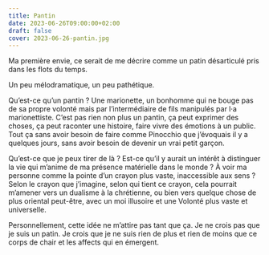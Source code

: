 ```yaml
---
title: Pantin
date: 2023-06-26T09:00:00+02:00
draft: false
cover: 2023-06-26-pantin.jpg
---
```

Ma première envie, ce serait de me décrire comme un patin désarticulé pris dans les flots du temps.

Un peu mélodramatique, un peu pathétique.

Qu’est-ce qu’un pantin ? Une marionette, un bonhomme qui ne bouge pas de sa propre volonté mais par l’intermédiaire de fils manipulés par l·a marionettiste. C’est pas rien non plus un pantin, ça peut exprimer des choses, ça peut raconter une histoire, faire vivre des émotions à un public. Tout ça sans avoir besoin de faire comme Pinocchio que j’évoquais il y a quelques jours, sans avoir besoin de devenir un vrai petit garçon.

Qu’est-ce que je peux tirer de là ? Est-ce qu’il y aurait un intérêt à distinguer la vie qui m’anime de ma présence matérielle dans le monde ? À voir ma personne comme la pointe d’un crayon plus vaste, inaccessible aux sens ? Selon le crayon que j’imagine, selon qui tient ce crayon, cela pourrait m’amener vers un dualisme à la chrétienne, ou bien vers quelque chose de plus oriental peut-être, avec un moi illusoire et une Volonté plus vaste et universelle.

Personnellement, cette idée ne m’attire pas tant que ça. Je ne crois pas que je suis un patin. Je crois que je ne suis rien de plus et rien de moins que ce corps de chair et les affects qui en émergent.

